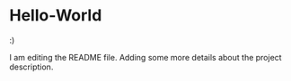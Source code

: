 # Hello-World
:)

I am editing the README file. Adding some more details about the project description.
